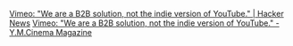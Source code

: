 
[Vimeo: "We are a B2B solution, not the indie version of YouTube." | Hacker News](https://news.ycombinator.com/item?id=30743371)
[Vimeo: "We are a B2B solution, not the indie version of YouTube." - Y.M.Cinema Magazine](https://ymcinema.com/2022/03/17/vimeo-we-are-a-b2b-solution-not-the-indie-version-of-youtube/)
